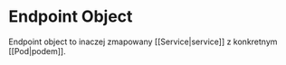 # Endpoint Object
Endpoint object to inaczej zmapowany [[Service|service]] z konkretnym [[Pod|podem]].

 